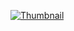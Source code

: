 [![Thumbnail](https://img.youtube.com/vi/xYmVTb0cQ3I/0.jpg)](https://www.youtube.com/watch?v=xYmVTb0cQ3I)
